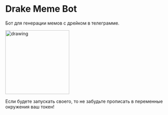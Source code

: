 # Drake Meme Bot
Бот для генерации мемов с дрейком в телеграмме.

<img src="./resources/drake-yes-small.png" alt="drawing" width="200"/>

Если будете запускать своего, то не забудьте прописать в переменные окружения ваш токен!
